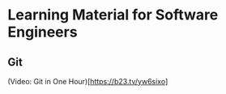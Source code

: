 # Learning Material for Software Engineers

## Git

(Video: Git in One Hour)[https://b23.tv/yw6sixo]

